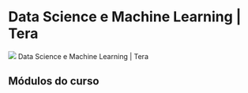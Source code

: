 # Data Science e Machine Learning | Tera

<img src="https://user-images.githubusercontent.com/72058182/183996739-5cb63a9c-bef2-4054-9302-b161518bc79d.PNG">
Data Science e Machine Learning | Tera

## Módulos do curso
